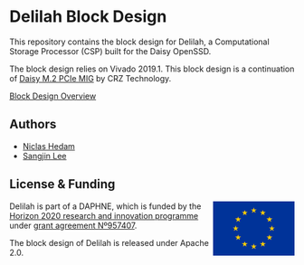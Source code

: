 
# Delilah Block Design

This repository contains the block design for Delilah, a Computational Storage Processor (CSP) built for the Daisy OpenSSD.

The block design relies on Vivado 2019.1. This block design is a continuation of [Daisy M.2 PCIe 
MIG](https://github.com/CRZ-Technology/OpenSSD-OpenChannelSSD/tree/main/Daisy/M.2_MIG_PCIe/Daisy_M.2_PCIe_MIG_201901_20210413) by CRZ Technology.

[Block Design Overview](Delilah.pdf)

## Authors

- [Niclas Hedam](https://www.github.com/niclashedam)
- [Sangjin Lee](https://github.com/Sangjin-Lee)

## License & Funding

[<img src="media/europe.svg" height="96" align="right" alt="European emblem">](https://ec.europa.eu/)

Delilah is part of a DAPHNE, which is funded by the [Horizon 2020 research and innovation programme](https://ec.europa.eu/programmes/horizon2020/) under [grant agreement Nº957407](https://cordis.europa.eu/project/id/957407).

The block design of Delilah is released under Apache 2.0.
